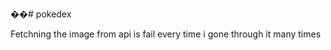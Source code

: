 ��#   p o k e d e x 
 
 

Fetchning the image from api is fail every time i gone through it many times  

